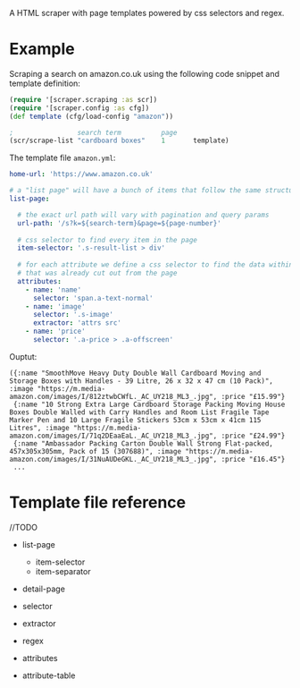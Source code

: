 A HTML scraper with page templates powered by css selectors and regex.

# Example

Scraping a search on amazon.co.uk using the following code snippet and template definition: 

```clojure
(require '[scraper.scraping :as scr])
(require '[scraper.config :as cfg])
(def template (cfg/load-config "amazon"))

;                search term          page
(scr/scrape-list "cardboard boxes"    1       template) 
```

The template file `amazon.yml`:
```yaml
home-url: 'https://www.amazon.co.uk'

# a "list page" will have a bunch of items that follow the same structure
list-page:

  # the exact url path will vary with pagination and query params
  url-path: '/s?k=${search-term}&page=${page-number}'
  
  # css selector to find every item in the page 
  item-selector: '.s-result-list > div'
  
  # for each attribute we define a css selector to find the data within the item html 
  # that was already cut out from the page 
  attributes:
    - name: 'name'
      selector: 'span.a-text-normal'
    - name: 'image'
      selector: '.s-image'
      extractor: 'attrs src'
    - name: 'price'
      selector: '.a-price > .a-offscreen'
```

Ouptut:
```
({:name "SmoothMove Heavy Duty Double Wall Cardboard Moving and Storage Boxes with Handles - 39 Litre, 26 x 32 x 47 cm (10 Pack)", :image "https://m.media-amazon.com/images/I/812ztwbCWfL._AC_UY218_ML3_.jpg", :price "£15.99"} 
 {:name "10 Strong Extra Large Cardboard Storage Packing Moving House Boxes Double Walled with Carry Handles and Room List Fragile Tape Marker Pen and 10 Large Fragile Stickers 53cm x 53cm x 41cm 115 Litres", :image "https://m.media-amazon.com/images/I/71q2DEaaEaL._AC_UY218_ML3_.jpg", :price "£24.99"} 
 {:name "Ambassador Packing Carton Double Wall Strong Flat-packed, 457x305x305mm, Pack of 15 (307688)", :image "https://m.media-amazon.com/images/I/31NuAUDeGKL._AC_UY218_ML3_.jpg", :price "£16.45"}
 ... 
```

# Template file reference
//TODO

- list-page
    - item-selector
    - item-separator
    
- detail-page

- selector
- extractor
- regex

- attributes
- attribute-table